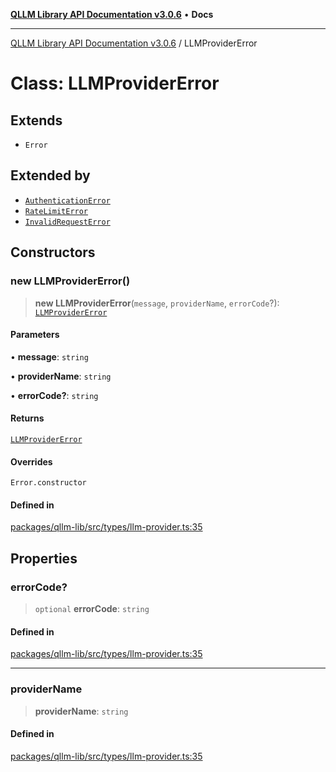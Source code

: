 [**QLLM Library API Documentation v3.0.6**](../README.md) • **Docs**

---

[QLLM Library API Documentation v3.0.6](../globals.md) / LLMProviderError

# Class: LLMProviderError

## Extends

- `Error`

## Extended by

- [`AuthenticationError`](AuthenticationError.md)
- [`RateLimitError`](RateLimitError.md)
- [`InvalidRequestError`](InvalidRequestError.md)

## Constructors

### new LLMProviderError()

> **new LLMProviderError**(`message`, `providerName`, `errorCode`?): [`LLMProviderError`](LLMProviderError.md)

#### Parameters

• **message**: `string`

• **providerName**: `string`

• **errorCode?**: `string`

#### Returns

[`LLMProviderError`](LLMProviderError.md)

#### Overrides

`Error.constructor`

#### Defined in

[packages/qllm-lib/src/types/llm-provider.ts:35](https://github.com/quantalogic/qllm/blob/b15a3aa4af263bce36ea091a0f29bf1255b95497/packages/qllm-lib/src/types/llm-provider.ts#L35)

## Properties

### errorCode?

> `optional` **errorCode**: `string`

#### Defined in

[packages/qllm-lib/src/types/llm-provider.ts:35](https://github.com/quantalogic/qllm/blob/b15a3aa4af263bce36ea091a0f29bf1255b95497/packages/qllm-lib/src/types/llm-provider.ts#L35)

---

### providerName

> **providerName**: `string`

#### Defined in

[packages/qllm-lib/src/types/llm-provider.ts:35](https://github.com/quantalogic/qllm/blob/b15a3aa4af263bce36ea091a0f29bf1255b95497/packages/qllm-lib/src/types/llm-provider.ts#L35)
